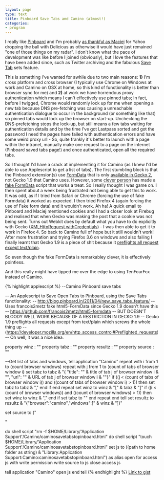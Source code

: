 ```yaml
---
layout: page
type: text
title: Pinboard Save Tabs and Camino (almost!) 
categories: 
- program
---
```

I really like [Pinboard](http://www.pinboard.in/) and I'm probably [as thankful as Maciej](http://blog.pinboard.in/2011/03/anatomy_of_a_crushing/) for Yahoo dropping the ball with Delicious as otherwise it would have just remained "one of those things on my radar". I don't know what the pace of development was like before I joined (obviously), but I love the features that have been added since, such as Twitter archiving and the fabulous [Save Tab](http://blog.pinboard.in/2011/04/new_save_tabs_feature/) sets feature.

This is something I've wanted for awhile due to two main reasons: **1)** I'm cross platform and cross browser (I typically use Chrome on Windows at work and Camino on OSX at home, so this kind of functionality is better than browser sync for me) and **2)** at work we have horrendous proxy authentication which means I can't effectively use pinned tabs; In fact, before I twigged, Chrome would randomly lock up for me when opening a new tab because DNS pre-fetching was causing a unreachable authentication dialogue to occur in the background (or something like that) so pinned tabs would lock up the browser on start-up. Unchecking the DNS-prefetching stops the lock-up, but still means a few tabs waiting for authentication details and by the time I've got Lastpass sorted and got the password I need the pages have failed with authentication errors and have some weird proxy url - So, quite frankly it's better to launch with a page within the intranet, manually make one request to a page on the internet (Pinboard saved tabs page!) and once authenticated, open all the required tabs.

So I thought I'd have a crack at implementing it for Camino (as I knew I'd be able to use Applescript to get a list of tabs). The first stumbling block is that the Pinboard extension(s) use [FormData](http://dev.w3.org/2006/webapi/XMLHttpRequest-2/Overview.html#the-formdata-interface/) that is only [available in Gecko 2](http://hacks.mozilla.org/2010/05/formdata-interface-coming-to-firefox/), not Gecko 1.9 that Camino uses. However, some [clever person](http://identi.ca/francois2) has made a [fake FormData](https://github.com/francois2metz/html5-formdata) script that works a treat. So I really thought I was game on. I then spent about a week being frustrated not being able to get this to work. It was odd, as if I tried from Safari or Chrome (forcing the use of fake Formdata) it worked as expected. I then tried Firefox 4 (again forcing the use of Fake form data) and it wouldn't work. Ah ha! A quick email to Pinboard and Maciej mentioned cookies and I had a closer look at Firebug and realised that when Gecko was making the post that a cookie was not being sent. Turns out Webkit does by default what you have to do explicitly with Gecko ([XMLHttpRequest withCredentials](https://developer.mozilla.org/en/XMLHttpRequest#status)) - I was then able to get it to work in Firefox 4. So back to Camino full of hope but it still wouldn't work! After more frustration and trying Firefox 3.6 on windows and also failing I finally learnt that Gecko 1.9 is a piece of shit because it [preflights all request except text/plain](https://developer.mozilla.org/en/http_access_control#Preflighted_requests).

So even though the fake FormData is remarkabley clever, it is effectively pointless.

And this really might have tipped me over the edge to using TenFourFox instead of Camino.

{% highlight applescript %}
--Camino Pinboard save tabs

-- An Applescript to Save Open Tabs to Pinboard, using the Save Tabs functionality:
-- http://blog.pinboard.in/2011/04/new_save_tabs_feature/
-- Uses francois2metz fake html5-FormData since Gecko 1.9 doesn't have this
-- https://github.com/francois2metz/html5-formdata
-- BUT DOESN'T BLOODY WELL WORK BECAUSE OF A RESTRICTION IN GECKO 1.9
-- Gecko 1.9 preflights all requests except from text/plain which screws the whole thing up
-- (https://developer.mozilla.org/en/http_access_control#Preflighted_requests)
-- Oh well, it was a nice idea. 

property winz : ""
property tabz : ""
property resultz : ""
property source : ""

--Get list of tabs and windows, 
tell application "Camino"
    repeat with i from 1 to (count browser windows)
        repeat with j from 1 to (count of tabs of browser window i)
            set tabz to tabz & "{ \"title\": \"" & title of tab j of browser window i & "\", \"url\": \"" & URL of tab j of browser window i & "\"}"
            if ((j < (count of tabs of browser window i)) and ((count of tabs of browser window i) > 1)) then
                set tabz to tabz & ","
            end if
        end repeat
        set winz to winz & "[" & tabz & "]"
        if ((i < (count of browser windows)) and ((count of browser windows) > 1)) then
            set winz to winz & ","
        end if
        set tabz to ""
    end repeat
end tell
set resultz to resultz & "{\"browser\":\"camino\",\"windows\":[" & winz & "]}"

set source to ("<html><head></head><body>
<script type=\"text/javascript\" src=\"https://github.com/francois2metz/html5-formdata/raw/master/formdata.js\"></script>
<script>
var params = new FormData();
var req = new XMLHttpRequest();
params.append(\"data\", '" & resultz as string) & "'); // I have an inkling, that should a tab title contain an apostrophe, it may muck this up.

req.open(\"POST\", \"https://pinboard.in/tabs/save/\", true);
//Don't think these need to be set
//req.setRequestHeader(\"Cache-Control\", \"no-cache\");
//req.setRequestHeader(\"X-Requested-With\", \"XMLHttpRequest\");
//This needs to be set explicity for Gecko, Webkit seems to do by default
req.withCredentials = true
req.setRequestHeader(\"Content-Type\", \"multipart/form-data; boundary=\"+ params.boundary);
req.onreadystatechange = function() {
    if (req.readyState == 4) {
        window.location.href = \"https://pinboard.in/tabs/show/\";
    }
}
req.send(params.toString());
</script></body></html>"

do shell script "rm -f $HOME/Library/'Application Support'/Camino/caminosavetabstopinboard.html"
do shell script "touch $HOME/Library/'Application Support'/Camino/caminosavetabstopinboard.html"
set js to ((path to home folder as string) & "Library:Application Support:Camino:caminosavetabstopinboard.html") as alias
open for access js with write permission
write source to js
close access js


tell application "Camino"
    open js
end tell
{% endhighlight %}
[Link to gist](https://gist.github.com/955471)

